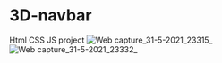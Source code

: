 # 3D-navbar
Html CSS JS project
![Web capture_31-5-2021_23315_](https://user-images.githubusercontent.com/74392722/120531932-c9380a00-c3fc-11eb-86ce-9b2d51945c0c.jpeg)
![Web capture_31-5-2021_23332_](https://user-images.githubusercontent.com/74392722/120531937-cb01cd80-c3fc-11eb-8f02-cbc2ca6c0d49.jpeg)
